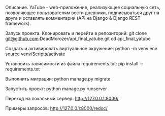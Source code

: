 Описание.
YaTube - web-приложение, реализующее социальную сеть, позволяющее пользователям вести дневники, подписываться друг на друга и оставлять комментарии (API на Django & Django REST framework).

Запуск проекта.
Клонировать и перейти в репозиторий:
git clone git@github.com:DeadMorozer/api_final_yatube.git
cd api_final_yatube

Cоздать и активировать виртуальное окружение:
python -m venv env
source venv/Scripts/activate
 
Установить зависимости из файла requirements.txt:
pip install -r requirements.txt
 
Выполнить миграции:
python manage.py migrate

Запустить проект:
python manage.py runserver
 
Переход на локальный сервер:
http://127.0.0.1:8000/
 
Примеры запросов:
http://127.0.0.1:8000/redoc/
